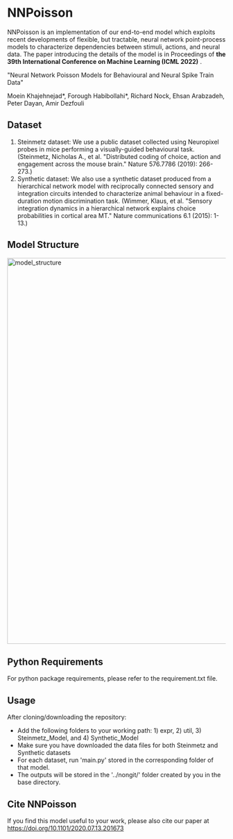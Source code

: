 # NNPoisson

NNPoisson is an implementation of our end-to-end model which exploits recent developments of flexible, but tractable, neural network point-process models to characterize dependencies between stimuli, actions, and neural data. 
The paper introducing the details of the model is in Proceedings of **the 39th International Conference on Machine Learning (ICML 2022)** .

"Neural Network Poisson Models for Behavioural and Neural Spike Train Data" 

Moein Khajehnejad*, Forough Habibollahi*, Richard Nock, Ehsan Arabzadeh, Peter Dayan, Amir Dezfouli

## Dataset
1. Steinmetz dataset: We use a public dataset collected using Neuropixel probes in mice performing a visually-guided behavioural task. (Steinmetz, Nicholas A., et al. "Distributed coding of choice, action and engagement across the mouse brain." Nature 576.7786 (2019): 266-273.) 
2. Synthetic dataset: We also use a synthetic dataset produced from a hierarchical network model with reciprocally connected sensory and integration circuits intended to characterize animal behaviour in a fixed-duration motion discrimination task. (Wimmer, Klaus, et al. "Sensory integration dynamics in a hierarchical network explains choice probabilities in cortical area MT." Nature communications 6.1 (2015): 1-13.)

## Model Structure

<img width="889" alt="model_structure" src="https://user-images.githubusercontent.com/22978025/170870161-ce26589e-9df7-4fb5-898e-159a58b741ec.png">

## Python Requirements
For python package requirements, please refer to the requirement.txt file. 

## Usage

After cloning/downloading the repository:
- Add the following folders to your working path: 1) expr, 2) util, 3) Steinmetz_Model, and 4) Synthetic_Model
- Make sure you have downloaded the data files for both Steinmetz and Synthetic datasets
- For each dataset, run 'main.py' stored in the corresponding folder of that model.
- The outputs will be stored in the '../nongit/' folder created by you in the base directory.


## Cite NNPoisson
If you find this model useful to your work, please also cite our paper at https://doi.org/10.1101/2020.07.13.201673 
